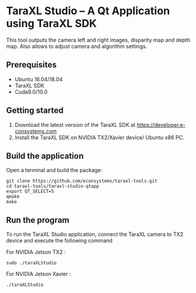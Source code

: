 # TaraXL Studio – A Qt Application using TaraXL SDK

This tool outputs the camera left and right images, disparity map and depth map. Also allows to adjust camera and algorithm settings.

## Prerequisites

- Ubuntu 16.04/18.04
- TaraXL SDK
- Cuda9.0/10.0

## Getting started

1. Download the latest version of the TaraXL SDK at https://developer.e-consystems.com
2. Install the TaraXL SDK on NVIDIA TX2/Xavier device/ Ubuntu x86 PC.

## Build the application

Open a terminal and build the package:

    git clone https://github.com/econsystems/taraxl-tools.git
    cd taraxl-tools/taraxl-studio-qtapp
    export QT_SELECT=5
    qmake
    make

## Run the program

To run the TaraXL Studio application, connect the TaraXL camera to TX2 device and execute the following command

For NVIDIA Jetson TX2 : 

    sudo ./taraXLStudio
For NVIDIA Jetson Xavier : 

    ./taraXLStudio
